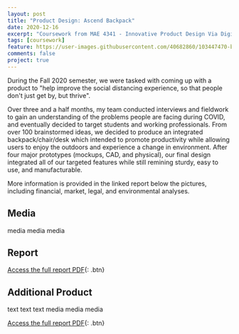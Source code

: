 ```yaml
---
layout: post
title: "Product Design: Ascend Backpack"
date: 2020-12-16
excerpt: "Coursework from MAE 4341 - Innovative Product Design Via Digital Manufacturing"
tags: [coursework]
feature: https://user-images.githubusercontent.com/40682860/103447470-b658b800-4c59-11eb-89d8-ac01760d7504.png
comments: false
project: true
---
```


During the Fall 2020 semester, we were tasked with coming up with a product to "help improve the social distancing experience, so that people don't just get by, but thrive". 

Over three and a half months, my team conducted interviews and fieldwork to gain an understanding of the problems people are facing during COVID, and eventually decided to target students and working professionals. From over 100 brainstormed ideas, we decided to produce an integrated backpack/chair/desk which intended to promote productivity while allowing users to enjoy the outdoors and experience a change in environment. After four major prototypes (mockups, CAD, and physical), our final design integrated all of our targeted features while still remining sturdy, easy to use, and manufacturable. 

More information is provided in the linked report below the pictures, including financial, market, legal, and environmental analyses. 

## Media

media
media
media

## Report
      
[Access the full report PDF](/pdfs/4340.pdf){: .btn}


## Additional Product

text
text
text
media
media
media

[Access the full report PDF](/pdfs/4341addition.pdf){: .btn}
